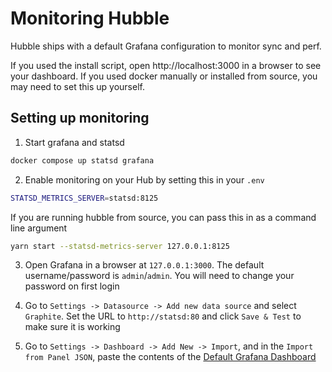 # Monitoring Hubble

Hubble ships with a default Grafana configuration to monitor sync and perf.

If you used the install script, open http://localhost:3000 in a browser to see your dashboard. If you used docker manually or installed from source, you may need to set this up yourself. 

## Setting up monitoring

1. Start grafana and statsd
```bash
docker compose up statsd grafana
```

2. Enable monitoring on your Hub by setting this in your `.env`
```bash
STATSD_METRICS_SERVER=statsd:8125
```

If you are running hubble from source, you can pass this in as a command line argument
```bash
yarn start --statsd-metrics-server 127.0.0.1:8125
```

3. Open Grafana in a browser at `127.0.0.1:3000`. The default username/password is `admin`/`admin`. You will need to change your password on first login

4. Go to `Settings -> Datasource -> Add new data source` and select `Graphite`. Set the URL to `http://statsd:80` and click `Save & Test` to make sure it is working

5. Go to `Settings -> Dashboard -> Add New -> Import`, and in the `Import from Panel JSON`, paste the contents of the [Default Grafana Dashboard](https://github.com/farcasterxyz/hub-monorepo/blob/main/apps/hubble/grafana/grafana-dashboard.json)
